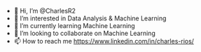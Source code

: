 - 👋 Hi, I’m @CharlesR2
- 👀 I’m interested in Data Analysis & Machine Learning 
- 🌱 I’m currently learning Machine Learning
- 💞️ I’m looking to collaborate on Machine Learning
- 📫 How to reach me https://www.linkedin.com/in/charles-rios/

<!---
CharlesR2/CharlesR2 is a ✨ special ✨ repository because its `README.md` (this file) appears on your GitHub profile.
You can click the Preview link to take a look at your changes.
--->
